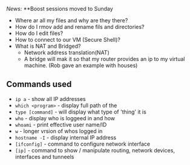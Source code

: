 *News:* **Boost sessions moved to Sunday

- Where ar all my files and why are they there?
- How do I rmov add and rename fils and directories?
- How do I edit files?
- How to connect to our VM (Secure Shell)?
- What is NAT and Bridged?
    - Network address translation(NAT)
    - A bridge will mak it so that my router provides an ip to my virtual machine. (Rob gave an example with houses)

## Commands used

- `ip a` - show all IP addresses
- `which <program>` - display full path of the <program>
- `type [command]` - will display what type of 'thing' it is
- `who` - display who is loggeed in and how
- `whoami` - print effective user name/ID
- `w` - longer vrsion of whos logged in
- `hostname -I` - display internal IP address
- `[ifconfig]` - command to configure network interface
- `[ip]` - command to show / manipulate routing, network devices, interfaces and tunneels

